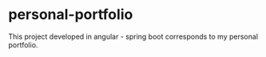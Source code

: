 # personal-portfolio
This project developed in angular - spring boot corresponds to my personal portfolio.
